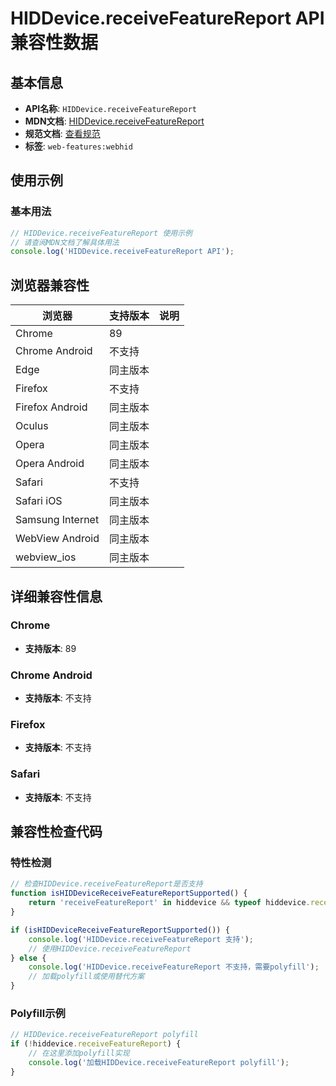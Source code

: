 # HIDDevice.receiveFeatureReport API 兼容性数据

## 基本信息

- **API名称**: `HIDDevice.receiveFeatureReport`
- **MDN文档**: [HIDDevice.receiveFeatureReport](https://developer.mozilla.org/docs/Web/API/HIDDevice/receiveFeatureReport)
- **规范文档**: [查看规范](https://wicg.github.io/webhid/#dom-hiddevice-receivefeaturereport)
- **标签**: `web-features:webhid`

## 使用示例

### 基本用法

```javascript
// HIDDevice.receiveFeatureReport 使用示例
// 请查阅MDN文档了解具体用法
console.log('HIDDevice.receiveFeatureReport API');
```

## 浏览器兼容性

| 浏览器 | 支持版本 | 说明 |
|--------|----------|------|
| Chrome | 89 |  |
| Chrome Android | 不支持 |  |
| Edge | 同主版本 |  |
| Firefox | 不支持 |  |
| Firefox Android | 同主版本 |  |
| Oculus | 同主版本 |  |
| Opera | 同主版本 |  |
| Opera Android | 同主版本 |  |
| Safari | 不支持 |  |
| Safari iOS | 同主版本 |  |
| Samsung Internet | 同主版本 |  |
| WebView Android | 同主版本 |  |
| webview_ios | 同主版本 |  |

## 详细兼容性信息

### Chrome

- **支持版本**: 89

### Chrome Android

- **支持版本**: 不支持

### Firefox

- **支持版本**: 不支持

### Safari

- **支持版本**: 不支持

## 兼容性检查代码

### 特性检测

```javascript
// 检查HIDDevice.receiveFeatureReport是否支持
function isHIDDeviceReceiveFeatureReportSupported() {
    return 'receiveFeatureReport' in hiddevice && typeof hiddevice.receiveFeatureReport === 'function';
}

if (isHIDDeviceReceiveFeatureReportSupported()) {
    console.log('HIDDevice.receiveFeatureReport 支持');
    // 使用HIDDevice.receiveFeatureReport
} else {
    console.log('HIDDevice.receiveFeatureReport 不支持，需要polyfill');
    // 加载polyfill或使用替代方案
}
```

### Polyfill示例

```javascript
// HIDDevice.receiveFeatureReport polyfill
if (!hiddevice.receiveFeatureReport) {
    // 在这里添加polyfill实现
    console.log('加载HIDDevice.receiveFeatureReport polyfill');
}
```

